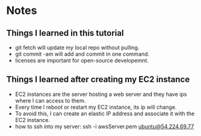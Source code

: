 # Notes

## Things I learned in this tutorial

- git fetch will update my local repo without pulling. 
- git commit -am will add and commit in one command.
- licenses are important for open-source developemnt.
  
## Things I learned after creating my EC2 instance
- EC2 instances are the server hosting a web server and they have ips where I can access to them.
- Every time I reboot or restart my EC2 instance, its ip will change.
- To avoid this, I can create an elastic IP address and associate it with the EC2 instance.
- how to ssh into my server: ssh -i awsServer.pem ubuntu@54.224.69.77 

